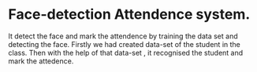# Face-detection Attendence system.
It detect the face and mark the attendence by training the data set and detecting the face.
Firstly we had created data-set of the student in the class.
Then with the help of that data-set , it recognised the student and mark the attedence.
